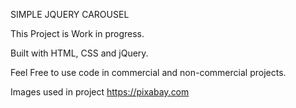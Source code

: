 SIMPLE JQUERY CAROUSEL

This Project is Work in progress.

Built with HTML, CSS and jQuery.

Feel Free to use code in commercial and non-commercial projects.

Images used in project https://pixabay.com
